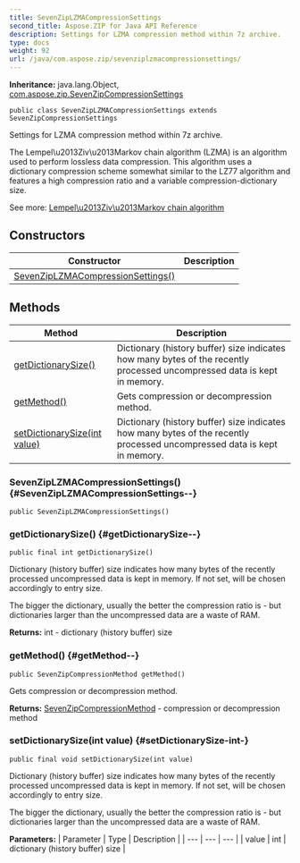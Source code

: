 ```yaml
---
title: SevenZipLZMACompressionSettings
second_title: Aspose.ZIP for Java API Reference
description: Settings for LZMA compression method within 7z archive.
type: docs
weight: 92
url: /java/com.aspose.zip/sevenziplzmacompressionsettings/
---
```


**Inheritance:**
java.lang.Object, [com.aspose.zip.SevenZipCompressionSettings](../../com.aspose.zip/sevenzipcompressionsettings)
```
public class SevenZipLZMACompressionSettings extends SevenZipCompressionSettings
```

Settings for LZMA compression method within 7z archive.

The Lempel\\u2013Ziv\\u2013Markov chain algorithm (LZMA) is an algorithm used to perform lossless data compression. This algorithm uses a dictionary compression scheme somewhat similar to the LZ77 algorithm and features a high compression ratio and a variable compression-dictionary size.

See more: [Lempel\\u2013Ziv\\u2013Markov chain algorithm][Lempel_u2013Ziv_u2013Markov chain algorithm]


[Lempel_u2013Ziv_u2013Markov chain algorithm]: https://en.wikipedia.org/wiki/Lempel\u2013Ziv\u2013Markov_chain_algorithm
## Constructors

| Constructor | Description |
| --- | --- |
| [SevenZipLZMACompressionSettings()](#SevenZipLZMACompressionSettings--) |  |
## Methods

| Method | Description |
| --- | --- |
| [getDictionarySize()](#getDictionarySize--) | Dictionary (history buffer) size indicates how many bytes of the recently processed uncompressed data is kept in memory. |
| [getMethod()](#getMethod--) | Gets compression or decompression method. |
| [setDictionarySize(int value)](#setDictionarySize-int-) | Dictionary (history buffer) size indicates how many bytes of the recently processed uncompressed data is kept in memory. |
### SevenZipLZMACompressionSettings() {#SevenZipLZMACompressionSettings--}
```
public SevenZipLZMACompressionSettings()
```


### getDictionarySize() {#getDictionarySize--}
```
public final int getDictionarySize()
```


Dictionary (history buffer) size indicates how many bytes of the recently processed uncompressed data is kept in memory. If not set, will be chosen accordingly to entry size.

The bigger the dictionary, usually the better the compression ratio is - but dictionaries larger than the uncompressed data are a waste of RAM.

**Returns:**
int - dictionary (history buffer) size
### getMethod() {#getMethod--}
```
public SevenZipCompressionMethod getMethod()
```


Gets compression or decompression method.

**Returns:**
[SevenZipCompressionMethod](../../com.aspose.zip/sevenzipcompressionmethod) - compression or decompression method
### setDictionarySize(int value) {#setDictionarySize-int-}
```
public final void setDictionarySize(int value)
```


Dictionary (history buffer) size indicates how many bytes of the recently processed uncompressed data is kept in memory. If not set, will be chosen accordingly to entry size.

The bigger the dictionary, usually the better the compression ratio is - but dictionaries larger than the uncompressed data are a waste of RAM.

**Parameters:**
| Parameter | Type | Description |
| --- | --- | --- |
| value | int | dictionary (history buffer) size |


